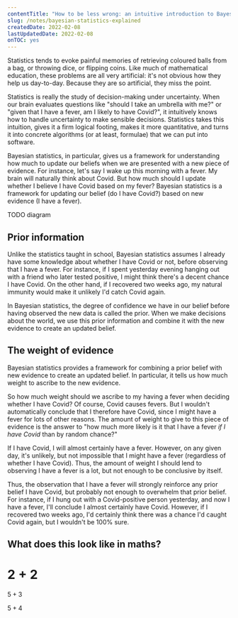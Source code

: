 ```yaml
---
contentTitle: "How to be less wrong: an intuitive introduction to Bayesian statistics"
slug: /notes/bayesian-statistics-explained
createdDate: 2022-02-08
lastUpdatedDate: 2022-02-08
onTOC: yes
---
```


Statistics tends to evoke painful memories of retrieving coloured balls from a bag, or throwing dice, or flipping coins. Like much of mathematical education, these problems are all very artificial: it's not obvious how they help us day-to-day. Because they are so artificial, they miss the point.

Statistics is really the study of decision-making under uncertainty. When our brain evaluates questions like "should I take an umbrella with me?" or "given that I have a fever, am I likely to have Covid?", it intuitively knows how to handle uncertainty to make sensible decisions. Statistics takes this intuition, gives it a firm logical footing, makes it more quantitative, and turns it into concrete algorithms (or at least, formulae) that we can put into software.

Bayesian statistics, in particular, gives us a framework for understanding how much to update our beliefs when we are presented with a new piece of evidence. For instance, let's say I wake up this morning with a fever. My brain will naturally think about Covid. But how much should I update whether I believe I have Covid based on my fever? Bayesian statistics is a framework for updating our belief (do I have Covid?) based on new evidence (I have a fever).

TODO diagram

## Prior information

Unlike the statistics taught in school, Bayesian statistics assumes I already have some knowledge about whether I have Covid or not, before observing that I have a fever. For instance, if I spent yesterday evening hanging out with a friend who later tested positive, I might think there's a decent chance I have Covid. On the other hand, if I recovered two weeks ago, my natural immunity would make it unlikely I'd catch Covid again.

In Bayesian statistics, the degree of confidence we have in our belief before having observed the new data is called the prior. When we make decisions about the world, we use this prior information and combine it with the new evidence to create an updated belief.

## The weight of evidence

Bayesian statistics provides a framework for combining a prior belief with new evidence to create an updated belief. In particular, it tells us how much weight to ascribe to the new evidence.

So how much weight should we ascribe to my having a fever when deciding whether I have Covid? Of course, Covid causes fevers. But I wouldn't automatically conclude that I therefore have Covid, since I might have a fever for lots of other reasons. The amount of weight to give to this piece of evidence is the answer to "how much more likely is it that I have a fever *if I have Covid* than by random chance?"

If I have Covid, I will almost certainly have a fever. However, on any given day, it's unlikely, but not impossible that I might have a fever (regardless of whether I have Covid). Thus, the amount of weight I should lend to observing I have a fever is a lot, but not enough to be conclusive by itself.

Thus, the observation that I have a fever will strongly reinforce any prior belief I have Covid, but probably not enough to overwhelm that prior belief. For instance, if I hung out with a Covid-positive person yesterday, and now I have a fever, I'll conclude I almost certainly have Covid. However, if I recovered two weeks ago, I'd certainly think there was a chance I'd caught Covid again, but I wouldn't be 100% sure.

## What does this look like in maths?

# $2 + 2$

$5 + 3$

$5 + 4$
